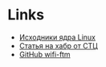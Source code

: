 # Links
* [Исходники ядра Linux](https://github.com/torvalds/linux)
* [Статья на хабр от СТЦ](https://habr.com/ru/companies/stc_spb/articles/731530/)
* [GitHub wifi-ftm](https://github.com/domienschepers/wifi-ftm)